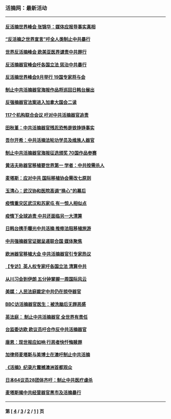 ### 活摘网：最新活动
---
#### [反活摘世界峰会 张锦华：媒体应报导事实真相](../../pages/nf5883/n13278502.md?10070430) 
#### [“反活摘之世界宣言”吁全人类制止中共暴行](../../pages/nf5883/n13259730.md?10070430) 
#### [世界反活摘峰会 欧美亚医界谴责中共罪行](../../pages/nf5883/n13253550.md?10070430) 
#### [反活摘器官峰会吁各国立法 惩治中共暴行](../../pages/nf5883/n13245052.md?10070430) 
#### [反活摘世界峰会9月举行 19国专家将与会](../../pages/nf5883/n13201492.md?10070430) 
#### [制止中共活摘器官海报作品将巡回日韩台展出](../../pages/nf5883/n13177791.md?10070430) 
#### [反强摘器官法案进入加拿大国会二读](../../pages/nf5883/n13033450.md?10070430) 
#### [117个机构联合会议 吁对中共活摘器官追责](../../pages/nf5883/n12775087.md?10070430) 
#### [田秋堇：中共活摘器官残忍恐怖是铁铮铮事实](../../pages/nf5883/n12702148.md?10070430) 
#### [吾尔开希：中共活摘法轮功学员及维族人器官](../../pages/nf5883/n12693197.md?10070430) 
#### [制止中共活摘器官海报征选颁奖 70国作品参赛](../../pages/nf5883/n12692050.md?10070430) 
#### [黄洁夫称器官移植要世界第一 学者：中共按需杀人](../../pages/nf5883/n12572329.md?10070430) 
#### [麦塔斯：应对中共 国际移植协会需改七原则](../../pages/nf5883/n12514711.md?10070430) 
#### [玉清心：武汉协和医院高调“换心”的幕后](../../pages/nf5883/n12298730.md?10070430) 
#### [疫情重灾区武汉和苏家屯 有一惊人相似点](../../pages/nf5883/n12150824.md?10070430) 
#### [疫情下全球追责 中共还面临另一大清算](../../pages/nf5883/n12070397.md?10070430) 
#### [日韩台携手曝光中共活摘 推修法阻移植旅游](../../pages/nf5883/n11712046.md?10070430) 
#### [中共强摘器官证据呈递联合国 媒体聚焦](../../pages/nf5883/n11546426.md?10070430) 
#### [欧洲器官移植大会 中共活摘器官引专家热议](../../pages/nf5883/n11539095.md?10070430) 
#### [【专访】英人权专家吁各国立法 清算中共](../../pages/nf5883/n11367315.md?10070430) 
#### [从川习会到伊朗 五分钟掌握一周国际风云](../../pages/nf5883/n11338520.md?10070430) 
#### [美媒：人民法庭裁定中共仍在掠夺器官](../../pages/nf5883/n11334897.md?10070430) 
#### [BBC访活摘器官医生：被洗脑后无罪恶感](../../pages/nf5883/n11335935.md?10070430) 
#### [英法庭： 制止中共活摘器官 全世界有责任](../../pages/nf5883/n11330691.md?10070430) 
#### [台监委访欧 欧议员吁合作反中共活摘器官](../../pages/nf5883/n11109190.md?10070430) 
#### [唐恩：现世报应如响 行恶者快忏悔赎罪](../../pages/nf5883/n11104016.md?10070430) 
#### [加律师麦塔斯与美博士在澳吁制止中共活摘](../../pages/nf5883/n10724764.md?10070430) 
#### [《活摘》纪录片震撼澳洲首都观众](../../pages/nf5883/n10722747.md?10070430) 
#### [日本64议员28团体齐吁：制止中共医疗虐杀](../../pages/nf5883/n10587757.md?10070430) 
#### [麦塔斯揭中共经营器官黑市及活摘暴行](../../pages/nf5883/n10442407.md?10070430) 

---
#### 第 [ [4](./4.md?10070430) / [3](./3.md?10070430) / [2](./2.md?10070430) / [1](./1.md?10070430) ] 页
